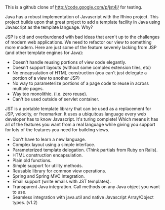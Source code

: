 This is a github clone of http://code.google.com/p/jst4j/ for testing.

Java has a robust implementation of Javascript with the Rhino project. This project builds upon that great project to add a template facility in Java using Javascript as the template language. Why?

JSP is old and overburdened with bad ideas that aren't up to the challenges of modern web applications. We need to refactor our view to something more modern. Here are just some of the feature severely lacking from JSP (and other template engines for Java):

* Doesn't handle reusing portions of view code elegantly.
* Doesn't support layouts (without some complex extension tiles, etc)
* No encapsulation of HTML construction (you can't just delegate a portion of a view to another JSP)
* No way to parameterize portions of a page code to reuse in across multiple pages.
* Way too monolithic. (i.e. zero reuse).
* Can't be used outside of servlet container.

JST is a portable template library that can be used as a replacement for JSP, velocity, or freemarker. It uses a ubiquitous language every web developer has to know Javascript. It's turing complete! Which means it has all of the features you want from a real language while giving you support for lots of the features you need for building views.

* Don't have to learn a new language.
* Complex layout using a simple interface.
* Parameterized template delegation. (Think partials from Ruby on Rails).
* HTML construction encapsulation.
* Plain old functions.
* Simple support for utility methods.
* Reusable library for common view operations.
* Spring and Spring MVC Integration.
* Email support (write emails with JST templates).
* Transparent Java integration. Call methods on any Java object you want to use.
* Seamless integration with java.util and native Javascript Array/Object types. (v1.2)